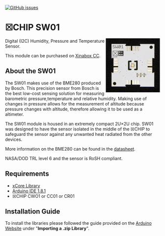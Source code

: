 [![GitHub issues](https://img.shields.io/github/issues/xinabox/xSW01.svg)](https://github.com/xinabox/xSW01/issues)

# ☒CHIP SW01 
<img src="extras/SW01 V1.0.0.JPG" width="35%" height="auto" align="right">
Digital (I2C) Humidity, Pressure and Temperature Sensor.

This module can be purchased on [Xinabox CC](https://xinabox.cc/products/SW01/).

## About the SW01
The SW01 makes use of the BME280 produced by Bosch. This precision sensor from Bosch is the best low-cost sensing solution for measuring barometric pressure,temperature and relative humidity. Making use of changes in pressure allows for the measurement of altitude because pressure changes with altitude, therefore allowing it to be used as a altimeter.

The SW01 module is housed in an extremely compact 2U×2U chip. SW01 was designed to have the sensor isolated in the middle of the ☒CHIP to safeguard the sensor against any unwanted heat radiated from the other devices. 

More information on the BME280 can be found in the [datasheet](https://ae-bst.resource.bosch.com/media/_tech/media/datasheets/BST-BME280_DS001-11.pdf).

NASA/DOD TRL level 6 and the sensor is RoSH compliant.

## Requirements
  - [xCore Library](https://github.com/xinabox/xCore)
  - [Arduino IDE 1.8.1](https://www.arduino.cc/en/main/software)
  - ☒CHIP CWO1 or CC01 or CR01

## Installation Guide
To install the libraries please followed the guide provided on the [Arduino Website](https://www.arduino.cc/en/Guide/Libraries) under "**Importing a .zip Library**".




